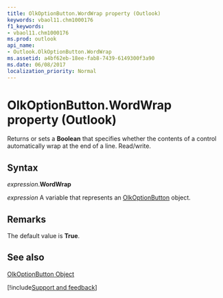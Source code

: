 ```yaml
---
title: OlkOptionButton.WordWrap property (Outlook)
keywords: vbaol11.chm1000176
f1_keywords:
- vbaol11.chm1000176
ms.prod: outlook
api_name:
- Outlook.OlkOptionButton.WordWrap
ms.assetid: a4bf62eb-18ee-fab8-7439-6149300f3a90
ms.date: 06/08/2017
localization_priority: Normal
---
```



# OlkOptionButton.WordWrap property (Outlook)

Returns or sets a **Boolean** that specifies whether the contents of a control automatically wrap at the end of a line. Read/write.


## Syntax

_expression_.**WordWrap**

_expression_ A variable that represents an [OlkOptionButton](Outlook.OlkOptionButton.md) object.


## Remarks

The default value is **True**.


## See also


[OlkOptionButton Object](Outlook.OlkOptionButton.md)

[!include[Support and feedback](~/includes/feedback-boilerplate.md)]